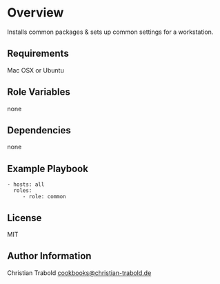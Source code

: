 # Overview

Installs common packages & sets up common settings for a workstation.

## Requirements

Mac OSX or Ubuntu

## Role Variables

none

## Dependencies

none

## Example Playbook

    - hosts: all
      roles:
         - role: common

## License

MIT

## Author Information

Christian Trabold <cookbooks@christian-trabold.de>
